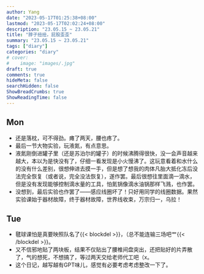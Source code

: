 ```yaml
---
author: Yang
date: "2023-05-17T01:25:38+08:00"
lastmod: "2023-05-17T02:02:24+08:00"
description: "23.05.15 ~ 23.05.21"
title: "脖子扭扭，屁股歪歪"
summary: "23.05.15 ~ 23.05.21"
tags: ["diary"]
categories: "diary"
# cover: 
#    image: "images/.jpg"
draft: true
comments: true
hideMeta: false
searchHidden: false
ShowBreadCrumbs: true
ShowReadingTime: false
---
```


## Mon

- 还是落枕，可不得劲。瘫了两天，腰也疼了。
- 最后一节大物实验，玩液氮，有点意思。
- 液氮刚倒进罐子里（还是苏泊尔的罐子）的时候沸腾得很快，没一会声音越来越大，本以为是快没有了，仔细一看发现是小火慢沸了。这玩意看着和水什么的没有什么差别，很想伸进去摸一手，但是想了想我的肉体凡胎大抵化冻后没法完全恢复（或者说，完全没法恢复），遂作罢。最后很想往里面滴一滴水，但是没有发现能够控制滴水量的工具，怕氮锅像滴水油锅那样飞溅，也作罢。
- 没想到，最后实验也作罢了——感应线圈坏了！只好用同学的线圈数据。果然实验课始于器材故障，终于器材故障，世界线收束，万宗归一，乌拉！

## Tue

- 毽球课怕是真要映照队名了{{< blockdel >}}，（总不能连输三场吧艹{{< /blockdel >}}。
- 又不信邪地贴了两块板，结果不仅贴出了腰椎间盘突出，还把贴好的片弄散了，气的想死，不想搞了，等过两天交给老师代工吧（x。
- 这个日记，越写越有GPT味儿，感觉有必要考虑考虑整改一下了。